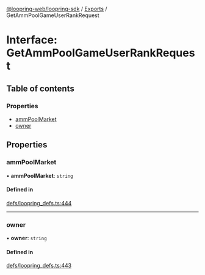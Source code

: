 [@loopring-web/loopring-sdk](../README.md) / [Exports](../modules.md) / GetAmmPoolGameUserRankRequest

# Interface: GetAmmPoolGameUserRankRequest

## Table of contents

### Properties

- [ammPoolMarket](GetAmmPoolGameUserRankRequest.md#ammpoolmarket)
- [owner](GetAmmPoolGameUserRankRequest.md#owner)

## Properties

### ammPoolMarket

• **ammPoolMarket**: `string`

#### Defined in

[defs/loopring_defs.ts:444](https://github.com/Loopring/loopring_sdk/blob/fd60be9/src/defs/loopring_defs.ts#L444)

___

### owner

• **owner**: `string`

#### Defined in

[defs/loopring_defs.ts:443](https://github.com/Loopring/loopring_sdk/blob/fd60be9/src/defs/loopring_defs.ts#L443)
